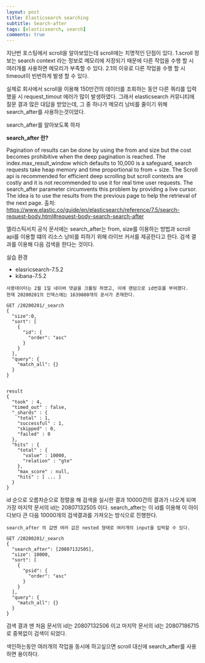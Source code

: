 ```yaml
---
layout: post
title: Elasticsearch searching
subtitle: Search-after 
tags: [elasticsearch, search]
comments: true
---
```


지난번 포스팅에서 scroll을 알아보았는데 scroll에는 치명적인 단점이 있다.
1.scroll 정보는 search context 라는 정보로 메모리에 저장되기 때문에 다른 작업을 수행 할 시 여러개를 사용하면 메모리가 부족할 수 있다.
2.1의 이유로 다른 작업을 수행 할 시 timeout이 빈번하게 발생 할 수 있다.

실제로 회사에서 scroll을 이용해 150만건의 데이터를 조회하는 동안 다른 쿼리를 입력했을 시 request_timout 에러가 많이 발생하였다.
그래서 elasticsearch 커뮤니티에 질문 결과 많은 대답을 받았는데, 그 중 하나가 메모리 낭비를 줄이기 위해 search_after를 사용하는것이었다.

search_after를 알아보도록 하자

**search_after 란?**

Pagination of results can be done by using the from and size but the cost becomes prohibitive when the deep pagination is reached. The index.max_result_window which defaults to 10,000 is a safeguard, search requests take heap memory and time proportional to from + size. The Scroll api is recommended for efficient deep scrolling but scroll contexts are costly and it is not recommended to use it for real time user requests. The search_after parameter circumvents this problem by providing a live cursor. The idea is to use the results from the previous page to help the retrieval of the next page.
출처: https://www.elastic.co/guide/en/elasticsearch/reference/7.5/search-request-body.html#request-body-search-search-after

엘라스틱서치 공식 문서에는 search_after는 from, size를 이용하는 방법과 scroll api를 이용할 떄의 리소스 낭비를 피하기 위해 라이브 커서를 제공한다고 한다.
검색 결과를 이용해 다음 검색을 한다는 것이다.

실습 환경
* elasricsearch-7.5.2
* kibana-7.5.2

~~~
사용데이터는 2월 1일 네이버 댓글을 크롤링 하였고, 이에 랜덤으로 id번호를 부여했다.
현재 20200201의 인덱스에는 1639880개의 문서가 존재한다.

GET /20200201/_search
{
  "size":0,
  "sort": [
    {
      "id": {
        "order": "asc"
      }
    }
  ],
  "query": {
    "match_all": {}
  }
}


result
{
  "took" : 4,
  "timed_out" : false,
  "_shards" : {
    "total" : 1,
    "successful" : 1,
    "skipped" : 0,
    "failed" : 0
  },
  "hits" : {
    "total" : {
      "value" : 10000,
      "relation" : "gte"
    },
    "max_score" : null,
    "hits" : [ ... ]
  }
}
~~~
id 순으로 오름차순으로 정렬을 해 검색을 실시한 결과 10000건의 결과가 나오게 되며 가장 마지막 문서의 id는 20807132505 이다.
search_after는 이 id를 이용해 이 아이디보다 큰 다음 10000개의 검색결과를 가져오는 방식으로 진행한다.

~~~
search_after 의 값엔 여러 값은 nested 형태로 여러개의 input을 입력할 수 있다.

GET /20200201/_search
{
  "search_after": [20807132505],
  "size": 10000, 
  "sort": [
    {
      "psid": {
        "order": "asc"
      }
    }
  ],
  "query": {
    "match_all": {}
  }
}
~~~

검색 결과 맨 처음 문서의 id는 20807132506 이고 마지막 문서의 id는 20807186715로 중복없이 검색이 되었다.

색인하는동안 여러개의 작업을 동시에 하고싶으면 scroll 대신에 search_after를 사용하면 용이하다.
